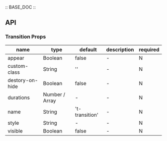 :: BASE_DOC ::

## API
### Transition Props

name | type | default | description | required
-- | -- | -- | -- | --
appear | Boolean | false | \- | N
custom-class | String | '' | \- | N
destory-on-hide | Boolean | false | \- | N
durations | Number / Array | - | \- | N
name | String | 't-transition' | \- | N
style | String | - | \- | N
visible | Boolean | false | \- | N
